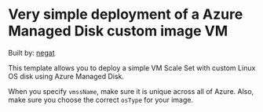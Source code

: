 # Very simple deployment of a Azure Managed Disk custom image VM

Built by: [negat](https://github.com/gatneil)

This template allows you to deploy a simple VM Scale Set with custom Linux OS disk using Azure Managed Disk.

When you specify `vmssName`, make sure it is unique across all of Azure. Also, make sure you choose the correct `osType` for your image.